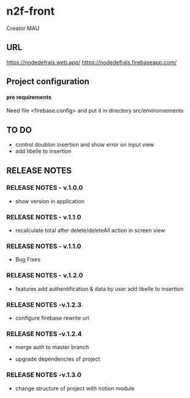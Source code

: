 # n2f-front

Creator MAU

## URL

https://nodedefrais.web.app/
https://nodedefrais.firebaseapp.com/

## Project configuration

#### pre requirements

Need file <firebase.config> and put it in directory src/environnements

## TO DO

- control doublon insertion and show error on input view
- add libelle to insertion

## RELEASE NOTES

### RELEASE NOTES - v.1.0.0

- show version in application

### RELEASE NOTES - v.1.1.0

- recalculate total after delete/deleteAll action in screen view

### RELEASE NOTES - v.1.1.0

- Bug Fixes

### RELEASE NOTES - v.1.2.0

- features
  add authentification & data by user
  add libelle to insertion

### RELEASE NOTES -v.1.2.3

- configure firebase rewrite url

### RELEASE NOTES -v.1.2.4

- merge auth to master branch

- upgrade dependencies of project

### RELEASE NOTES -v.1.3.0

- change structure of project with notion module

